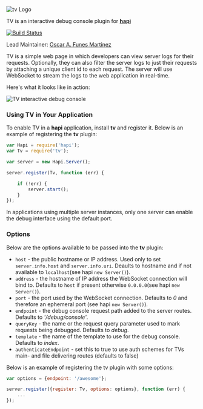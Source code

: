 ![tv Logo](https://raw.github.com/hapijs/tv/master/images/tv.png)

TV is an interactive debug console plugin for [**hapi**](https://github.com/hapijs/hapi)

[![Build Status](https://secure.travis-ci.org/hapijs/tv.png)](http://travis-ci.org/hapijs/tv)

Lead Maintainer: [Oscar A. Funes Martinez](https://github.com/osukaa)

TV is a simple web page in which developers can view server logs for their requests. Optionally, they can also filter the server logs to just their requests by attaching a unique client id to each request. The server will use WebSocket to stream the logs to the web application in real-time. 

Here's what it looks like in action:

![TV interactive debug console](https://raw.github.com/hapijs/tv/master/images/tv-screenshot.png)

### Using TV in Your Application

To enable TV in a **hapi** application, install **tv** and register it.  Below is an example of registering the **tv** plugin:

```javascript
var Hapi = require('hapi');
var Tv = require('tv');

var server = new Hapi.Server();

server.register(Tv, function (err) {

    if (!err) {
        server.start();
    }
});
```

In applications using multiple server instances, only one server can enable the debug interface using the default port.


### Options

Below are the options available to be passed into the **tv** plugin:

- `host` - the public hostname or IP address. Used only to set `server.info.host` and `server.info.uri`.
   Deaults to hostname and if not available to `localhost`(see hapi `new Server()`).
- `address` - the hostname of IP address the WebSocket connection will bind to. Defaults to `host` if present otherwise `0.0.0.0`(see hapi `new Server()`).
- `port` - the port used by the WebSocket connection. Defaults to _0_ and therefore an ephemeral port (see hapi `new Server()`).
- `endpoint` - the debug console request path added to the server routes. Defaults to _'/debug/console'_.
- `queryKey` - the name or the request query parameter used to mark requests being debugged. Defaults to _debug_.
- `template` - the name of the template to use for the debug console.  Defaults to _index_.
- `authenticateEndpoint` - set this to true to use auth schemes for TVs main- and file delivering routes (defaults to false)

Below is an example of registering the tv plugin with some options:

```javascript
var options = {endpoint: '/awesome'};

server.register({register: Tv, options: options}, function (err) {
    ...
});
```
